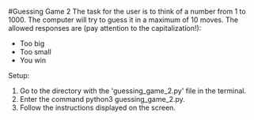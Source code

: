 #Guessing Game 2
The task for the user is to think of a number from 1 to 1000. The computer will try to guess it in a maximum of 10 moves.
The allowed responses are (pay attention to the capitalization!):

- Too big
- Too small
- You win

Setup:

1. Go to the directory with the 'guessing_game_2.py' file in the terminal.
2. Enter the command python3 guessing_game_2.py.
3. Follow the instructions displayed on the screen.
